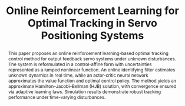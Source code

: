 ---
type: "Conference Paper"
layout: publication
group: publications
title: "Online Reinforcement Learning for Optimal Tracking in Servo Positioning Systems"
krtitle: "온라인 강화학습 기반 서보 시스템의 최적 각도 추종 제어"
authors: "**Hyochan Lee**, **Kyunghwan Choi**&#42;"
domestic_or_international: "Domestic"
pubs: 
  - name: 제어로봇시스템학회 (ICROS) 2025
    doi: 
    pdf: "/static/pub/2025-online-reinforcement.pdf"
    state: "accepted"
pub_date: "2025-6-25" #Date of publication. Change from Biorxiv date to Journal date once accepted
image: "/static/pub/2025-online-reinforcement.png"
abstract: "
 This paper proposes an online reinforcement learning-based optimal tracking control method for output feedback servo systems under unknown disturbances. The system is reformulated in a control-affine form with uncertainties represented as a lumped nonlinear function. An online identifying filter estimates unknown dynamics in real time, while an actor-critic neural network approximates the value function and optimal control policy. The method yields an approximate Hamilton–Jacobi–Bellman (HJB) solution, with convergence ensured via adaptive learning laws. Simulation results demonstrate robust tracking performance under time-varying disturbances.
"
# links:
#   - name: 
#     url: 
---